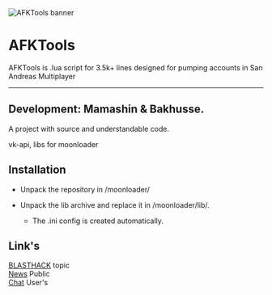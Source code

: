 <image src="/AFKTools banner.png" alt="AFKTools banner">
  
# AFKTools
AFKTools is .lua script for 3.5k+ lines designed for pumping accounts in San Andreas Multiplayer

---
## Development: Mamashin & Bakhusse. 

A project with source and understandable code. 

vk-api, libs for moonloader
  
## Installation

 - Unpack the repository in /moonloader/

  - Unpack the lib archive and replace it in /moonloader/lib/.

    - The .ini config is created automatically.

  
## Link's
[BLASTHACK](https://www.blast.hk/threads/139278/) topic <br>
[News](https://vk.com/notify.arizona) Public <br>
[Chat](https://vk.me/join/OznKTxWIyyzo20jNxgdqqNkop85ZPJE1Xa0=) User's
  
  
